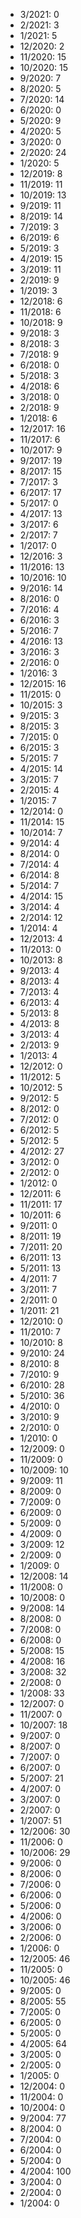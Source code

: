 *  3/2021: 0
*  2/2021: 3
*  1/2021: 5
*  12/2020: 2
*  11/2020: 15
*  10/2020: 15
*  9/2020: 7
*  8/2020: 5
*  7/2020: 14
*  6/2020: 0
*  5/2020: 9
*  4/2020: 5
*  3/2020: 0
*  2/2020: 24
*  1/2020: 5
*  12/2019: 8
*  11/2019: 11
*  10/2019: 13
*  9/2019: 11
*  8/2019: 14
*  7/2019: 3
*  6/2019: 6
*  5/2019: 3
*  4/2019: 15
*  3/2019: 11
*  2/2019: 9
*  1/2019: 3
*  12/2018: 6
*  11/2018: 6
*  10/2018: 9
*  9/2018: 3
*  8/2018: 3
*  7/2018: 9
*  6/2018: 0
*  5/2018: 3
*  4/2018: 6
*  3/2018: 0
*  2/2018: 9
*  1/2018: 6
*  12/2017: 16
*  11/2017: 6
*  10/2017: 9
*  9/2017: 19
*  8/2017: 15
*  7/2017: 3
*  6/2017: 17
*  5/2017: 0
*  4/2017: 13
*  3/2017: 6
*  2/2017: 7
*  1/2017: 0
*  12/2016: 3
*  11/2016: 13
*  10/2016: 10
*  9/2016: 14
*  8/2016: 0
*  7/2016: 4
*  6/2016: 3
*  5/2016: 7
*  4/2016: 13
*  3/2016: 3
*  2/2016: 0
*  1/2016: 3
*  12/2015: 16
*  11/2015: 0
*  10/2015: 3
*  9/2015: 3
*  8/2015: 3
*  7/2015: 0
*  6/2015: 3
*  5/2015: 7
*  4/2015: 14
*  3/2015: 7
*  2/2015: 4
*  1/2015: 7
*  12/2014: 0
*  11/2014: 15
*  10/2014: 7
*  9/2014: 4
*  8/2014: 0
*  7/2014: 4
*  6/2014: 8
*  5/2014: 7
*  4/2014: 15
*  3/2014: 4
*  2/2014: 12
*  1/2014: 4
*  12/2013: 4
*  11/2013: 0
*  10/2013: 8
*  9/2013: 4
*  8/2013: 4
*  7/2013: 4
*  6/2013: 4
*  5/2013: 8
*  4/2013: 8
*  3/2013: 4
*  2/2013: 9
*  1/2013: 4
*  12/2012: 0
*  11/2012: 5
*  10/2012: 5
*  9/2012: 5
*  8/2012: 0
*  7/2012: 0
*  6/2012: 5
*  5/2012: 5
*  4/2012: 27
*  3/2012: 0
*  2/2012: 0
*  1/2012: 0
*  12/2011: 6
*  11/2011: 17
*  10/2011: 6
*  9/2011: 0
*  8/2011: 19
*  7/2011: 20
*  6/2011: 13
*  5/2011: 13
*  4/2011: 7
*  3/2011: 7
*  2/2011: 0
*  1/2011: 21
*  12/2010: 0
*  11/2010: 7
*  10/2010: 8
*  9/2010: 24
*  8/2010: 8
*  7/2010: 9
*  6/2010: 28
*  5/2010: 36
*  4/2010: 0
*  3/2010: 9
*  2/2010: 0
*  1/2010: 0
*  12/2009: 0
*  11/2009: 0
*  10/2009: 10
*  9/2009: 11
*  8/2009: 0
*  7/2009: 0
*  6/2009: 0
*  5/2009: 0
*  4/2009: 0
*  3/2009: 12
*  2/2009: 0
*  1/2009: 0
*  12/2008: 14
*  11/2008: 0
*  10/2008: 0
*  9/2008: 14
*  8/2008: 0
*  7/2008: 0
*  6/2008: 0
*  5/2008: 15
*  4/2008: 16
*  3/2008: 32
*  2/2008: 0
*  1/2008: 33
*  12/2007: 0
*  11/2007: 0
*  10/2007: 18
*  9/2007: 0
*  8/2007: 0
*  7/2007: 0
*  6/2007: 0
*  5/2007: 21
*  4/2007: 0
*  3/2007: 0
*  2/2007: 0
*  1/2007: 51
*  12/2006: 30
*  11/2006: 0
*  10/2006: 29
*  9/2006: 0
*  8/2006: 0
*  7/2006: 0
*  6/2006: 0
*  5/2006: 0
*  4/2006: 0
*  3/2006: 0
*  2/2006: 0
*  1/2006: 0
*  12/2005: 46
*  11/2005: 0
*  10/2005: 46
*  9/2005: 0
*  8/2005: 55
*  7/2005: 0
*  6/2005: 0
*  5/2005: 0
*  4/2005: 64
*  3/2005: 0
*  2/2005: 0
*  1/2005: 0
*  12/2004: 0
*  11/2004: 0
*  10/2004: 0
*  9/2004: 77
*  8/2004: 0
*  7/2004: 0
*  6/2004: 0
*  5/2004: 0
*  4/2004: 100
*  3/2004: 0
*  2/2004: 0
*  1/2004: 0